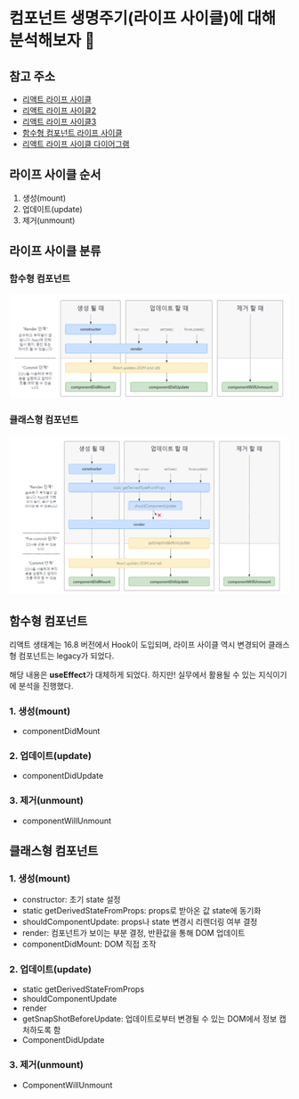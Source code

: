 # 컴포넌트 생명주기(라이프 사이클)에 대해 분석해보자 🎯

## 참고 주소

- [리액트 라이프 사이클](https://velog.io/@remon/React-%EB%A6%AC%EC%95%A1%ED%8A%B8-%EB%9D%BC%EC%9D%B4%ED%94%84-%EC%82%AC%EC%9D%B4%ED%81%B4)
- [리액트 라이프 사이클2](https://react.vlpt.us/basic/25-lifecycle.html/)
- [리액트 라이프 사이클3](https://laurent.tistory.com/entry/React-%EC%BB%B4%ED%8F%AC%EB%84%8C%ED%8A%B8%EC%9D%98-%EC%83%9D%EB%AA%85-%EC%A3%BC%EA%B8%B0Life-Cycle)
- [함수형 컴포넌트 라이프 사이클](https://yooneeee.tistory.com/45)
- [리액트 라이프 사이클 다이어그램](https://projects.wojtekmaj.pl/react-lifecycle-methods-diagram/)

## 라이프 사이클 순서

1. 생성(mount)
2. 업데이트(update)
3. 제거(unmount)

## 라이프 사이클 분류

### 함수형 컴포넌트

![FunctionLifrCycle](./FunctionLifeCycle.png)

### 클래스형 컴포넌트

![ClassLifrCycle](./ClassLifeCycle.png)

## 함수형 컴포넌트

리액트 생태계는 16.8 버전에서 Hook이 도입되며, 라이프 사이클 역시 변경되어 클래스형 컴포넌트는 legacy가 되었다.

해당 내용은 **useEffect**가 대체하게 되었다. 하지만! 실무에서 활용될 수 있는 지식이기에 분석을 진행했다.

### 1. 생성(mount)

- componentDidMount

### 2. 업데이트(update)

- componentDidUpdate

### 3. 제거(unmount)

- componentWillUnmount

## 클래스형 컴포넌트

### 1. 생성(mount)

- constructor: 초기 state 설정
- static getDerivedStateFromProps: props로 받아온 값 state에 동기화
- shouldComponentUpdate: props나 state 변경시 리렌더링 여부 결정
- render: 컴포넌트가 보이는 부분 결정, 반환값을 통해 DOM 업데이트
- componentDidMount: DOM 직접 조작

### 2. 업데이트(update)

- static getDerivedStateFromProps
- shouldComponentUpdate
- render
- getSnapShotBeforeUpdate: 업데이트로부터 변경될 수 있는 DOM에서 정보 캡처하도록 함
- ComponentDidUpdate

### 3. 제거(unmount)

- ComponentWillUnmount
